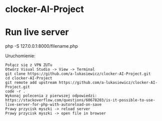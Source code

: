 # clocker-AI-Project

# Run live server 
php -S 127.0.0.1:8000/filename.php

Uruchomienie:
```
Połącz się z VPN ZUTu
Otwórz Visual Studio -> View -> Terminal
git clone https://github.com/a-lukasiewicz/clocker-AI-Project.git
cd clocker-AI-Project
git remote add upstream https://github.com/a-lukasiewicz/clocker-AI-Project.git
code -r .
Wykonaj polecenia z pierwszej odpowiedzi: https://stackoverflow.com/questions/60678203/is-it-possible-to-use-live-server-for-php-with-autoreload-on-save 
Prawy przycisk myszki -> reload server 
Prawy przycisk myszki -> open file in browser 
``` 
